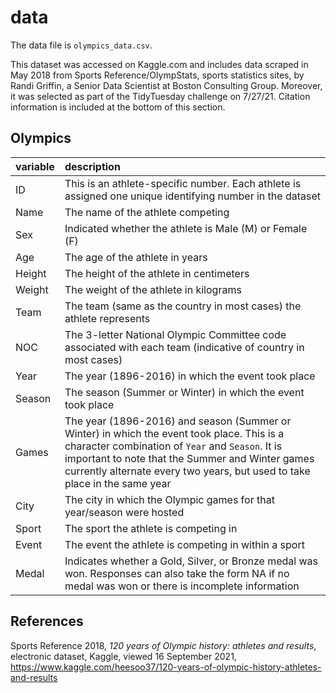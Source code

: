 # data

The data file is `olympics_data.csv`.

This dataset was accessed on Kaggle.com and includes data scraped in May 2018 from Sports Reference/OlympStats, sports statistics sites, by Randi Griffin, a Senior Data Scientist at Boston Consulting Group. Moreover, it was selected as part of the TidyTuesday challenge on 7/27/21. Citation information is included at the bottom of this section.

## Olympics

|variable         |description |
|:----------------|:-----------|
|ID               | This is an athlete-specific number. Each athlete is assigned one unique identifying number in the dataset |
|Name             | The name of the athlete competing |
|Sex              | Indicated whether the athlete is Male (M) or Female (F)        | 
|Age            | The age of the athlete in years |
|Height             | The height of the athlete in centimeters|
|Weight             | The weight of the athlete in kilograms |
|Team              | The team (same as the country in most cases) the athlete represents |
|NOC              | The 3-letter National Olympic Committee code associated with each team (indicative of country in most cases) |
|Year              | The year (1896-2016) in which the event took place |
|Season              | The season (Summer or Winter) in which the event took place |
|Games              | The year (1896-2016) and season (Summer or Winter) in which the event took place. This is a character combination of `Year` and `Season`. It is important to note that the Summer and Winter games currently alternate every two years, but used to take place in the same year |
| City             | The city in which the Olympic games for that year/season were hosted  |
| Sport             | The sport the athlete is competing in |
| Event             |  The event the athlete is competing in within a sport|
| Medal             |  Indicates whether a Gold, Silver, or Bronze medal was won. Responses can also take the form NA if no medal was won or there is incomplete information |

## References

Sports Reference 2018, *120 years of Olympic history: athletes and results*, electronic dataset, Kaggle, viewed 16 September 2021, <https://www.kaggle.com/heesoo37/120-years-of-olympic-history-athletes-and-results>
